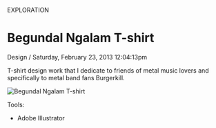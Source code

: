 <p class="type">EXPLORATION</p>

# Begundal Ngalam T-shirt

<p class="meta">Design  /  Saturday, February 23, 2013 12:04:13pm</p>

T-shirt design work that I dedicate to friends of metal music lovers and specifically to metal band fans Burgerkill.

![Begundal Ngalam T-shirt](https://farooq-agent.web.app/assets/images/works/details/70-begundal-ngalam-t-shirt/begunadal-kaos.jpg)

Tools:
- Adobe Illustrator
